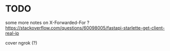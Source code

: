 # TODO

some more notes on X-Forwarded-For ? https://stackoverflow.com/questions/60098005/fastapi-starlette-get-client-real-ip

cover ngrok (?)


